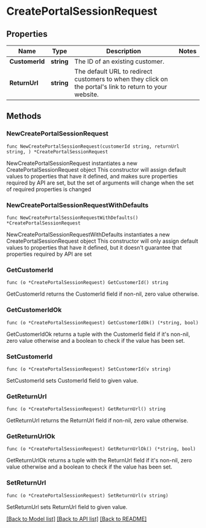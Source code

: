 # CreatePortalSessionRequest

## Properties

Name | Type | Description | Notes
------------ | ------------- | ------------- | -------------
**CustomerId** | **string** | The ID of an existing customer. | 
**ReturnUrl** | **string** | The default URL to redirect customers to when they click on the portal&#39;s link to return to your website. | 

## Methods

### NewCreatePortalSessionRequest

`func NewCreatePortalSessionRequest(customerId string, returnUrl string, ) *CreatePortalSessionRequest`

NewCreatePortalSessionRequest instantiates a new CreatePortalSessionRequest object
This constructor will assign default values to properties that have it defined,
and makes sure properties required by API are set, but the set of arguments
will change when the set of required properties is changed

### NewCreatePortalSessionRequestWithDefaults

`func NewCreatePortalSessionRequestWithDefaults() *CreatePortalSessionRequest`

NewCreatePortalSessionRequestWithDefaults instantiates a new CreatePortalSessionRequest object
This constructor will only assign default values to properties that have it defined,
but it doesn't guarantee that properties required by API are set

### GetCustomerId

`func (o *CreatePortalSessionRequest) GetCustomerId() string`

GetCustomerId returns the CustomerId field if non-nil, zero value otherwise.

### GetCustomerIdOk

`func (o *CreatePortalSessionRequest) GetCustomerIdOk() (*string, bool)`

GetCustomerIdOk returns a tuple with the CustomerId field if it's non-nil, zero value otherwise
and a boolean to check if the value has been set.

### SetCustomerId

`func (o *CreatePortalSessionRequest) SetCustomerId(v string)`

SetCustomerId sets CustomerId field to given value.


### GetReturnUrl

`func (o *CreatePortalSessionRequest) GetReturnUrl() string`

GetReturnUrl returns the ReturnUrl field if non-nil, zero value otherwise.

### GetReturnUrlOk

`func (o *CreatePortalSessionRequest) GetReturnUrlOk() (*string, bool)`

GetReturnUrlOk returns a tuple with the ReturnUrl field if it's non-nil, zero value otherwise
and a boolean to check if the value has been set.

### SetReturnUrl

`func (o *CreatePortalSessionRequest) SetReturnUrl(v string)`

SetReturnUrl sets ReturnUrl field to given value.



[[Back to Model list]](../README.md#documentation-for-models) [[Back to API list]](../README.md#documentation-for-api-endpoints) [[Back to README]](../README.md)


